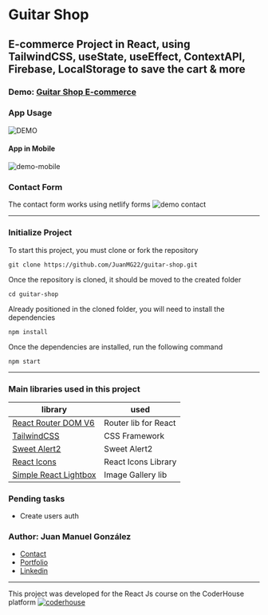 #  Guitar Shop

## E-commerce Project in React, using TailwindCSS, useState, useEffect, ContextAPI, Firebase, LocalStorage to save the cart & more



### Demo: [Guitar Shop E-commerce](https://guitar-shop-react.netlify.app/)


### App Usage
![DEMO](https://user-images.githubusercontent.com/88951217/152741871-02d71130-6767-4c43-8cc2-7ac965f59ab8.gif)

#### App in Mobile
![demo-mobile](https://user-images.githubusercontent.com/88951217/152746780-e6d36c63-1b54-4f8f-a053-1b343968253e.gif)

### Contact Form
The contact form works using netlify forms
![demo contact](https://user-images.githubusercontent.com/88951217/152752108-d244578b-6da0-437f-8634-d37c5e8e4872.gif)

---
### Initialize Project
To start this project, you must clone or fork the repository

    git clone https://github.com/JuanMG22/guitar-shop.git

Once the repository is cloned, it should be moved to the created folder

    cd guitar-shop
    
Already positioned in the cloned folder, you will need to install the dependencies

    npm install
    
Once the dependencies are installed, run the following command

    npm start
    
    
---
### Main libraries used in this project

| library                                                          | used                      |
| ---------------------------------------------------------------- | ------------------------- |
| [React Router DOM V6](https://reactrouter.com/)                  | Router lib for React      |
| [TailwindCSS](https://tailwindcss.com/)                          | CSS Framework             |
| [Sweet Alert2](https://sweetalert2.github.io/l)                  | Sweet Alert2              |
| [React Icons](https://react-icons.github.io/react-icons/)        | React Icons Library       |
| [Simple React Lightbox](https://github.com/michelecocuccio/simple-react-lightbox)| Image Gallery lib |


### Pending tasks

- Create users auth


### Author: Juan Manuel González

- [Contact](mailto:Juan.m-gonzalez@outlook.com)
- [Portfolio](https://juangonzalez.netlify.app/)
- [Linkedin](https://www.linkedin.com/in/juan-manuel-gonz%C3%A1lez-041576218/)



---
This project was developed for the React Js course on the CoderHouse platform [![coderhouse](https://emprelatam.com/wp-content/uploads/2019/10/logos-coderhouse-01.png)](https://www.coderhouse.com/)
